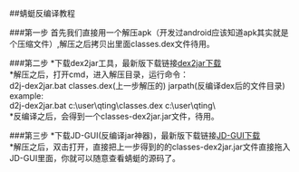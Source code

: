 ##蜻蜓反编译教程

###第一步
首先我们直接用一个解压apk（开发过android应该知道apk其实就是个压缩文件）,解压之后拷贝出里面classes.dex文件待用。

###第二步
*下载dex2jar工具，最新版下载链接[dex2jar下载](http://sourceforge.net/projects/dex2jar/)</br>
*解压之后，打开cmd，进入解压目录，运行命令：</br>
d2j-dex2jar.bat classes.dex(上一步解压的) jarpath(反编译dex后的文件目录)</br>
example:</br>
d2j-dex2jar.bat c:\user\qting\classes.dex c:\user\qting\ </br>
*反编译之后，会得到一个classes-dex2jar.jar文件，待用。</br>

###第三步
*下载JD-GUI(反编译jar神器)，最新版下载链接[JD-GUI下载](http://www.softpedia.com/get/Programming/Debuggers-Decompilers-Dissasemblers/JD-GUI.shtml)</br>
*解压之后，双击打开，直接把上一步得到的的classes-dex2jar.jar文件直接拖入JD-GUI里面，你就可以随意查看蜻蜓的源码了。</br>
